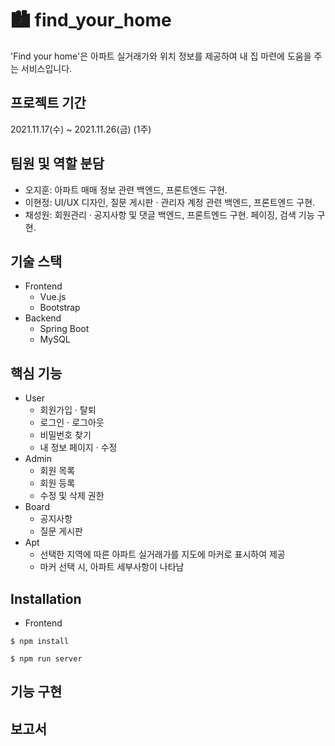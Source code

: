 # 🏙 find_your_home
'Find your home'은 아파트 실거래가와 위치 정보를 제공하여 내 집 마련에 도움을 주는 서비스입니다.

## 프로젝트 기간
2021.11.17(수) ~ 2021.11.26(금) (1주)

## 팀원 및 역할 분담
- 오지훈: 아파트 매매 정보 관련 백엔드, 프론트엔드 구현.
- 이현정: UI/UX 디자인, 질문 게시판 · 관리자 계정 관련 백엔드, 프론트엔드 구현.
- 채성원: 회원관리 · 공지사항 및 댓글 백엔드, 프론트엔드 구현. 페이징, 검색 기능 구현.

## 기술 스택
- Frontend
  - Vue.js
  - Bootstrap
- Backend
  - Spring Boot
  - MySQL

## 핵심 기능
- User
  - 회원가입 · 탈퇴
  - 로그인 · 로그아웃
  - 비밀번호 찾기
  - 내 정보 페이지 · 수정
- Admin
  - 회원 목록
  - 회원 등록
  - 수정 및 삭제 권한
- Board
  - 공지사항
  - 질문 게시판
- Apt
  - 선택한 지역에 따른 아파트 실거래가를 지도에 마커로 표시하여 제공
  - 마커 선택 시, 아파트 세부사항이 나타남

## Installation
- Frontend
``` 
$ npm install
``` 

```
$ npm run server
```

## 기능 구현


## 보고서
